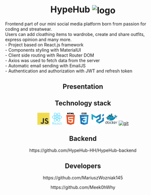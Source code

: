 <h1 align="center">HypeHub <img align="center" alt="logo" width="50px" src="https://github.com/HypeHub-HH/HypeHub-backend/assets/119299967/926fff61-999d-45b5-949f-6398f0c725af" /></h1>
<p>Frontend part of our mini social media platform born from passion for coding and streatwear. </br>
Users can add cloathing items to wardrobe, create and share outfits, express opinion and many more.</br>
- Project based on React.js framework</br>
- Components styling with MaterialUI</br>
- Client side routing with React Router DOM</br>
- Axios was used to fetch data from the server</br>
- Automatic email sending with EmailJS</br>
- Authentication and authorization with JWT and refresh token</br>
</p>

<!--
Link do strony
-->

<h2 align="center">Presentation</h2>
<!--
Nagrac gifa z wygladem i funkcjonalnosciami strony
-->

<h2 align="center">Technology stack</h2>
<p align="center">
  <a href="https://developer.mozilla.org/en-US/docs/Web/JavaScript" target="_blank" rel="noreferrer"> <img src="https://raw.githubusercontent.com/devicons/devicon/master/icons/javascript/javascript-original.svg" alt="javascript" width="40" height="40"/></a>
  <a href="https://reactjs.org/" target="_blank" rel="noreferrer"> <img src="https://raw.githubusercontent.com/devicons/devicon/master/icons/react/react-original-wordmark.svg" alt="react" width="40" height="40"/></a>
  <a href="https://www.w3.org/html/" target="_blank" rel="noreferrer"> <img src="https://raw.githubusercontent.com/devicons/devicon/master/icons/html5/html5-original-wordmark.svg" alt="html5" width="40" height="40"/></a>
  <a href="https://www.w3schools.com/css/" target="_blank" rel="noreferrer"> <img src="https://raw.githubusercontent.com/devicons/devicon/master/icons/css3/css3-original-wordmark.svg" alt="css3" width="40" height="40"/></a>
  <a href="https://mui.com/" target="_blank" rel="noreferrer"> <img src="https://raw.githubusercontent.com/devicons/devicon/master/icons/materialui/materialui-original.svg" alt="materialui" width="40" height="40"/></a>
  <a href="https://www.docker.com/" target="_blank" rel="noreferrer"> <img src="https://raw.githubusercontent.com/devicons/devicon/master/icons/docker/docker-original-wordmark.svg" alt="docker" width="40" height="40"/></a>
  <a href="https://git-scm.com/" target="_blank" rel="noreferrer"> <img src="https://www.vectorlogo.zone/logos/git-scm/git-scm-icon.svg" alt="git" width="40" height="40"/></a>
</p>

<h2 align="center">Backend</h2>
<p align="center">https://github.com/HypeHub-HH/HypeHub-backend</p>

<h2 align="center">Developers</h2>
<p align="center">https://github.com/MariuszWozniak145</p>
<p align="center">https://github.com/Meek0hWhy</p>
<!--
<h2 align="center">Documentation</h2>
<p align="center">
  <a align="center" href="https://postman.com" target="_blank" rel="noreferrer">API</a>
</p>
<p align="center">
  <a align="center" href="https://postman.com" target="_blank" rel="noreferrer">Class diagram</a>
</p>
<p align="center">
  <a align="center" href="https://postman.com" target="_blank" rel="noreferrer">Database diagram</a>
</p>
-->
<!--
CI ikonka
-->
